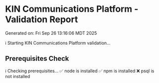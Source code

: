# KIN Communications Platform - Validation Report
Generated on: Fri Sep 26 13:16:06 MDT 2025

ℹ️  Starting KIN Communications Platform validation...

## Prerequisites Check
ℹ️  Checking prerequisites...
✅ node is installed
✅ npm is installed
❌ psql is not installed
